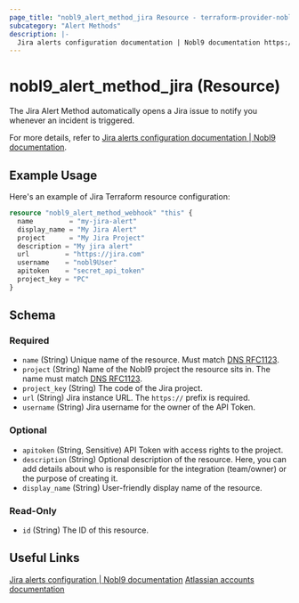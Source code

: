 ```yaml
---
page_title: "nobl9_alert_method_jira Resource - terraform-provider-nobl9"
subcategory: "Alert Methods"
description: |-
  Jira alerts configuration documentation | Nobl9 documentation https://docs.nobl9.com/Alert_Methods/jira
---
```


# nobl9_alert_method_jira (Resource)

The Jira Alert Method automatically opens a Jira issue to notify you whenever an incident is triggered.

For more details, refer to [Jira alerts configuration documentation | Nobl9 documentation](https://docs.nobl9.com/Alert_Methods/jira).

## Example Usage

Here's an example of Jira Terraform resource configuration:

```terraform
resource "nobl9_alert_method_webhook" "this" {
  name         = "my-jira-alert"
  display_name = "My Jira Alert"
  project      = "My Jira Project"
  description = "My jira alert"
  url		  = "https://jira.com"
  username    = "nobl9User"
  apitoken    = "secret_api_token"
  project_key = "PC"
}
```

<!-- schema generated by tfplugindocs -->
## Schema

### Required

- `name` (String) Unique name of the resource. Must match [DNS RFC1123](https://kubernetes.io/docs/concepts/overview/working-with-objects/names/#names).
- `project` (String) Name of the Nobl9 project the resource sits in. The name must match [DNS RFC1123](https://kubernetes.io/docs/concepts/overview/working-with-objects/names/#names).
- `project_key` (String) The code of the Jira project.
- `url` (String) Jira instance URL. The `https://` prefix is required.
- `username` (String) Jira username for the owner of the API Token.

### Optional

- `apitoken` (String, Sensitive) API Token with access rights to the project.
- `description` (String) Optional description of the resource. Here, you can add details about who is responsible for the integration (team/owner) or the purpose of creating it.
- `display_name` (String) User-friendly display name of the resource.

### Read-Only

- `id` (String) The ID of this resource.

## Useful Links

[Jira alerts configuration | Nobl9 documentation](https://docs.nobl9.com/Alert_Methods/jira/)
[Atlassian accounts documentation](https://support.atlassian.com/atlassian-account/docs/manage-api-tokens-for-your-atlassian-account/)